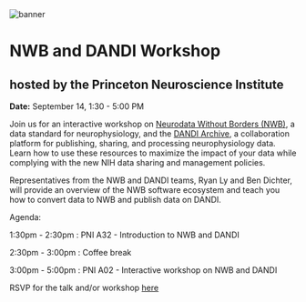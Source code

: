 <img alt="banner" src="images/nwb_dandi_princeton_banner.png">

# NWB and DANDI Workshop
## hosted by the Princeton Neuroscience Institute

**Date:** September 14, 1:30 - 5:00 PM

Join us for an interactive workshop on [Neurodata Without Borders (NWB)](https://nwb.org), a data standard for neurophysiology, and the [DANDI Archive](https://dandiarchive.org), a collaboration platform for publishing, sharing, and processing neurophysiology data. Learn how to use these resources to maximize the impact of your data while complying with the new NIH data sharing and management policies.

Representatives from the NWB and DANDI teams, Ryan Ly and Ben Dichter, will provide an overview of the NWB software ecosystem and teach you how to convert data to NWB and publish data on DANDI.

Agenda:

1:30pm - 2:30pm : PNI A32 - Introduction to NWB and DANDI

2:30pm - 3:00pm : Coffee break

3:00pm - 5:00pm : PNI A02 - Interactive workshop on NWB and DANDI

RSVP for the talk and/or workshop [here](https://forms.gle/PnzdqpYW33TQ3Tz7A)
